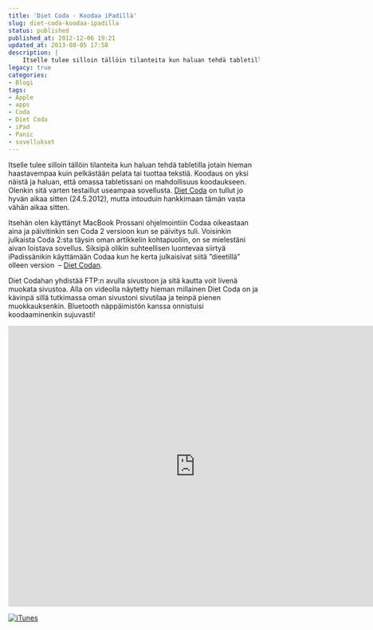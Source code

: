 ```yaml
---
title: 'Diet Coda - Koodaa iPadillä'
slug: diet-coda-koodaa-ipadilla
status: published
published_at: 2012-12-06 19:21
updated_at: 2013-08-05 17:58
description: |
    Itselle tulee silloin tällöin tilanteita kun haluan tehdä tabletilla jotain hieman haastavempaa kuin pelkästään pelata tai tuottaa tekstiä. Koodaus on yksi näistä ja haluan, että omassa tabletissani on mahdollisuus koodaukseen. Olenkin sitä varten testaillut useampaa sovellusta. Diet Coda on tullut jo hyvän aikaa sitten (24.5.2012), mutta intouduin hankkimaan tämän vasta vähän aikaa sitten. Itsehän olen… Jatka lukemista Diet Coda – Koodaa iPadillä
legacy: true
categories:
- Blogi
tags:
- Apple
- apps
- Coda
- Diet Coda
- iPad
- Panic
- sovellukset
---
```


<p>Itselle tulee silloin tällöin tilanteita kun haluan tehdä tabletilla jotain hieman haastavempaa kuin pelkästään pelata tai tuottaa tekstiä. Koodaus on yksi näistä ja haluan, että omassa tabletissani on mahdollisuus koodaukseen. Olenkin sitä varten testaillut useampaa sovellusta. <a href="http://clk.tradedoubler.com/click?p=24366&amp;a=2037951&amp;url=https%253A%252F%252Fitunes.apple.com%252Ffi%252Fapp%252Fdiet-coda%252Fid500906297%253Fmt%253D8%2526uo%253D4%2526partnerId%253D2003" target="_blank">Diet Coda</a> on tullut jo hyvän aikaa sitten (24.5.2012), mutta intouduin hankkimaan tämän vasta vähän aikaa sitten.</p>
<p>Itsehän olen käyttänyt MacBook Prossani ohjelmointiin Codaa oikeastaan aina ja päivitinkin sen Coda 2 versioon kun se päivitys tuli. Voisinkin julkaista Coda 2:sta täysin oman artikkelin kohtapuoliin, on se mielestäni aivan loistava sovellus. Siksipä olikin suhteellisen luontevaa siirtyä iPadissänikin käyttämään Codaa kun he kerta julkaisivat siitä &#8221;dieetillä&#8221; olleen version  &#8211; <a href="http://panic.com/dietcoda/" target="_blank">Diet Codan</a>.</p>
<p>Diet Codahan yhdistää FTP:n avulla sivustoon ja sitä kautta voit livenä muokata sivustoa. Alla on videolla näytetty hieman millainen Diet Coda on ja kävinpä sillä tutkimassa oman sivustoni sivutilaa ja teinpä pienen muokkauksenkin. Bluetooth näppäimistön kanssa onnistuisi koodaaminenkin sujuvasti!</p>
<p><iframe loading="lazy" title="Marko demonstrates Diet Coda" width="750" height="563" src="https://www.youtube.com/embed/6Rvn3eBYVBA?feature=oembed" frameborder="0" allow="accelerometer; autoplay; clipboard-write; encrypted-media; gyroscope; picture-in-picture" allowfullscreen></iframe></p>
<p><a href="http://clkuk.tradedoubler.com/click?p=24366&#038;a=2037951&#038;url=https%3A%2F%2Fitunes.apple.com%2Ffi%2Fapp%2Fdiet-coda%2Fid500906297%3Fmt%3D8%26partnerId%3D2003" target="itunes_store"><img decoding="async" src="http://linkmaker.itunes.apple.com/htmlResources/assets/fi_fi/images/web/linkmaker/badge_appstore-lrg.png" alt="iTunes" style="border:0;"/></a></p>